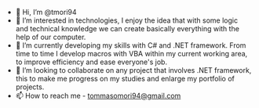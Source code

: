 - 👋 Hi, I’m @tmori94
- 👀 I’m interested in technologies, I enjoy the idea that with some logic and technical knowledge we can create basically everything with the help of our computer.
- 🌱 I’m currently developing my skills with C# and .NET framework. From time to time I develop macros with VBA within my current working area, to improve efficiency and ease everyone's job.
- 💞️ I’m looking to collaborate on any project that involves .NET framework, this to make me progress on my studies and enlarge my portfolio of projects.
- 📫 How to reach me - tommasomori94@gmail.com

<!---
tmori94/tmori94 is a ✨ special ✨ repository because its `README.md` (this file) appears on your GitHub profile.
You can click the Preview link to take a look at your changes.
--->
